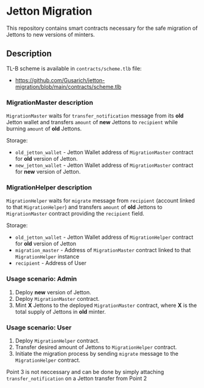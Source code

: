 # Jetton Migration

This repository contains smart contracts necessary for the safe migration of Jettons to new versions of minters.

## Description

TL-B scheme is available in `contracts/scheme.tlb` file:

-   https://github.com/Gusarich/jetton-migration/blob/main/contracts/scheme.tlb

### MigrationMaster description

`MigrationMaster` waits for `transfer_notification` message from its **old** Jetton wallet and transfers `amount` of **new** Jettons to `recipient` while burning `amount` of **old** Jettons.

Storage:

-   `old_jetton_wallet` - Jetton Wallet address of `MigrationMaster` contract for **old** version of Jetton.
-   `new_jetton_wallet` - Jetton Wallet address of `MigrationMaster` contract for **new** version of Jetton.

### MigrationHelper description

`MigrationHelper` waits for `migrate` message from `recipient` (account linked to that `MigrationHelper`) and transfers `amount` of **old** Jettons to `MigrationMaster` contract providing the `recipient` field.

Storage:

-   `old_jetton_wallet` - Jetton Wallet address of `MigrationHelper` contract for **old** version of Jetton
-   `migration_master` - Address of `MigrationMaster` contract linked to that `MigrationHelper` instance
-   `recipient` - Address of User

### Usage scenario: Admin

1. Deploy **new** version of Jetton.
2. Deploy `MigrationMaster` contract.
3. Mint **X** Jettons to the deployed `MigrationMaster` contract, where **X** is the total supply of Jettons in **old** minter.

### Usage scenario: User

1. Deploy `MigrationHelper` contract.
2. Transfer desired amount of Jettons to `MigrationHelper` contract.
3. Initiate the migration process by sending `migrate` message to the `MigrationHelper` contract.

Point 3 is not neccessary and can be done by simply attaching `transfer_notification` on a Jetton transfer from Point 2
